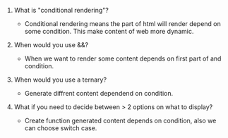 1. What is "conditional rendering"?

   - Conditional rendering means the part of html will render depend on some condition. This make content of web more dynamic.

2. When would you use &&?

   - When we want to render some content depends on first part of and condition.

3. When would you use a ternary?

   - Generate diffrent content dependend on condition.

4. What if you need to decide between > 2 options on
   what to display?

   - Create function generated content depends on condition, also we can choose switch case.

